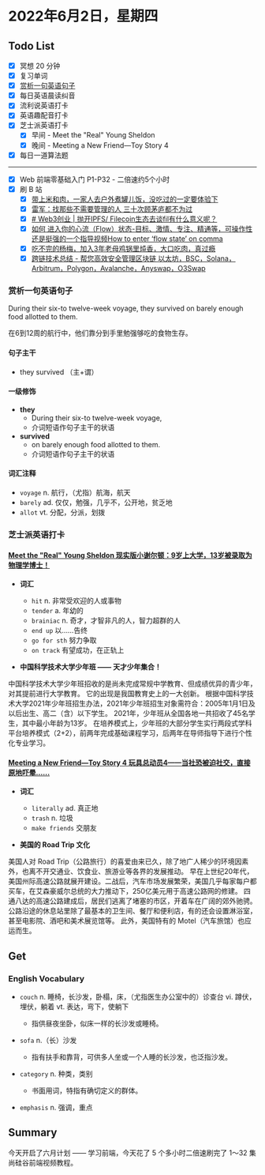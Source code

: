 # 2022年6月2日，星期四

## Todo List

- [x] 冥想 20 分钟
- [x] 复习单词
- [x] [赏析一句英语句子](#赏析一句英语句子)
- [x] 每日英语晨读纠音
- [x] 流利说英语打卡
- [x] 英语趣配音打卡
- [x] 芝士派英语打卡
  - [x] 早间 - Meet the "Real" Young Sheldon
  - [x] 晚间 - Meeting a New Friend—Toy Story 4
- [x] 每日一道算法题
--------
- [x] Web 前端零基础入门 P1-P32 - 二倍速约5个小时
- [x] 刷 B 站
  - [x] [带上米和肉，一家人去户外煮罐儿饭，没吃过的一定要体验下](https://b23.tv/dP0jgYS)
  - [x] [雷军：找那些不需要管理的人 三十次顾茅庐都不为过](https://b23.tv/z49Jkcu)
  - [x] [# Web3创业 | 抛开IPFS/ Filecoin生态去谈fil有什么意义呢？](https://b23.tv/z2jP7jX)
  - [x] [如何 进入你的心流（Flow）状态-目标、激情、专注、精通等，可操作性还是挺强的一个指导视频How to enter ‘flow state’ on comma](https://b23.tv/IwI75gv)
  - [x] [吃不完的杨梅，加入3年老母鸡锅里炖香，大口吃肉，真过瘾](https://b23.tv/Ge2952M)
  - [x] [跨链技术总结 - 帮您高效安全管理区块链 以太坊，BSC，Solana，Arbitrum，Polygon，Avalanche，Anyswap，O3Swap](https://b23.tv/TXPANlF)

### 赏析一句英语句子

During their six-to twelve-week voyage, they survived on barely enough food allotted to them.

在6到12周的航行中，他们靠分到手里勉强够吃的食物生存。

#### 句子主干

- they survived （主+谓）

#### 一级修饰

- **they**
  - During their six-to twelve-week voyage,
  - 介词短语作句子主干的状语
- **survived**
  - on barely enough food allotted to them.
  - 介词短语作句子主干的状语

#### 词汇注释

- `voyage` n. 航行，（尤指）航海，航天
- `barely` ad. 仅仅，勉强，几乎不，公开地，贫乏地
- `allot` vt. 分配，分派，划拨

### 芝士派英语打卡

#### [Meet the "Real" Young Sheldon 现实版小谢尔顿：9岁上大学，13岁被录取为物理学博士！](https://reading.baicizhan.com/h5/listen-movie.html?id=713&wxapp=mint_danni_ear#/home)

- **词汇**

  - `hit` n. 非常受欢迎的人或事物
  - `tender` a. 年幼的
  - `brainiac` n. 奇才，才智非凡的人，智力超群的人
  - `end up` 以……告终
  - `go for sth` 努力争取
  - `on track` 有望成功，在正轨上

- **中国科学技术大学少年班 —— 天才少年集合！**

中国科学技术大学少年班招收的是尚未完成常规中学教育、但成绩优异的青少年，对其提前进行大学教育。
它的出现是我国教育史上的一大创新。
根据中国科学技术大学2021年少年班招生办法，2021年少年班招生对象需符合：2005年1月1日及以后出生、高二（含）以下学生。
2021年，少年班从全国各地一共招收了45名学生，其中最小年龄为13岁。
在培养模式上，少年班的大部分学生实行两段式学科平台培养模式（2+2），前两年完成基础课程学习，后两年在导师指导下进行个性化专业学习。

#### [Meeting a New Friend—Toy Story 4 玩具总动员4——当社恐被迫社交，直接原地吓晕……](http://reading.baicizhan.com/h5/listen-movie.html?id=714&wxapp=mint_danni_ear#/home)

- **词汇**

  - `literally` ad. 真正地
  - `trash` n. 垃圾
  - `make friends` 交朋友

- **美国的 Road Trip 文化**

美国人对 Road Trip（公路旅行）的喜爱由来已久，除了地广人稀少的环境因素外，也离不开交通业、饮食业、旅游业等各界的发展推动。
早在上世纪20年代，美国州际高速公路就展开建设。二战后，汽车市场发展繁荣，美国几乎每家每户都买车，在艾森豪威尔总统的大力推动下，250亿美元用于高速公路网的修建。
四通八达的高速公路建成后，居民们逃离了堵塞的市区，开着车在广阔的郊外驰骋。
公路沿途的休息站里除了最基本的卫生间、餐厅和便利店，有的还会设置淋浴室，甚至电影院、酒吧和美术展览馆等。
此外，美国特有的 Motel（汽车旅馆）也应运而生。

## Get

### English Vocabulary

- `couch` n. 睡椅，长沙发，卧榻，床，（尤指医生办公室中的）诊查台 vi. 蹲伏，埋伏，躺着 vt. 表达，弯下，使躺下
  - 指供昼夜坐卧，似床一样的长沙发或睡椅。

- `sofa` n.（长）沙发
  - 指有扶手和靠背，可供多人坐或一个人睡的长沙发，也泛指沙发。

- `category` n. 种类，类别
  - 书面用词，特指有确切定义的群体。

- `emphasis` n. 强调，重点

## Summary

今天开启了六月计划 —— 学习前端，今天花了 5 个多小时二倍速刷完了 1～32 集尚硅谷前端视频教程。

